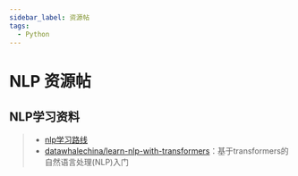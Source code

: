 ```yaml
---
sidebar_label: 资源帖
tags:
  - Python
---
```


# NLP 资源帖

## NLP学习资料

> - [nlp学习路线](https://linklearner.com/#/knowledge)
> - [datawhalechina/learn-nlp-with-transformers](https://github.com/datawhalechina/learn-nlp-with-transformers)：基于transformers的自然语言处理(NLP)入门